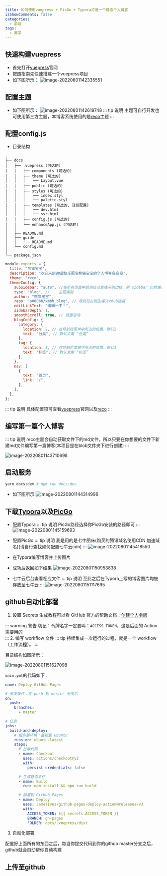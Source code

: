 ```yaml
---
title: 如何使用vuepress + PicGo + Typora打造一个静态个人博客
isShowComments: false
categories: 
  - 前端
tags: 
  - 教学
---
```


## 快速构建vuepress
- 首先打开[vuepress](https://www.vuepress.cn/ "vuepress")官网
- 按照指南先快速搭建一个vuepress项目
- 如下图所示：
![image-20220801142335551](http://img.p000bb.work/image-20220801142335551.png)

## 配置主题
- 如下图所示：
![image-20220801142619748](http://img.p000bb.work/image-20220801142619748.png)
::: tip 说明
主题可自行开发也可使用第三方主题，本博客系统使用的是[reco](https://vuepress-theme-reco.recoluan.com/ "reco")主题
:::

## 配置config.js
- 目录结构
```
.
├── docs
│   ├── .vuepress (可选的)
│   │   ├── components (可选的)
│   │   ├── theme (可选的)
│   │   │   └── Layout.vue
│   │   ├── public (可选的)
│   │   ├── styles (可选的)
│   │   │   ├── index.styl
│   │   │   └── palette.styl
│   │   ├── templates (可选的, 谨慎配置)
│   │   │   ├── dev.html
│   │   │   └── ssr.html
│   │   ├── config.js (可选的)
│   │   └── enhanceApp.js (可选的)
│   │ 
│   ├── README.md
│   ├── guide
│   │   └── README.md
│   └── config.md
│ 
└── package.json
```
```js
module.exports = {
  title: "熊猫宝宝",
  description: "欢迎来到90后快乐肥宅熊猫宝宝的个人博客😄😄😄",
  theme: "reco",
  themeConfig: {
    subSidebar: "auto", //在所有页面中启用自动生成子侧边栏，原 sidebar 仍然兼容
    type: "blog", //	主题类别
    author: "熊猫宝宝",
    repo: "p000bb/xmbb_blog", // 导航栏右侧生成Github链接
    editLinkText: "编辑一下！",
    sidebarDepth: 1,
	smoothScroll: true, // 页面滚动
    blogConfig: {
      category: {
        location: 2, // 在导航栏菜单中所占的位置，默认2
        text: "分类", // 默认文案 “分类”
      },
      tag: {
        location: 3, // 在导航栏菜单中所占的位置，默认3
        text: "标签", // 默认文案 “标签”
      },
    },
    nav: [
      {
        text: "首页",
        link: "/",
      },
    ],
  },
};
```
::: tip 说明
具体配置项可查看[vuepress](https://www.vuepress.cn/config/ "vuepress")官网以及[reco](https://vuepress-theme-reco.recoluan.com/views/1.x/blog.html "reco")
:::

## 编写第一篇个人博客

::: tip 说明
reco主题会自动获取文件下的md文件，所以只要在你想要的文件下新建md文件编写第一篇博客(本项目是在blob文件夹下进行创建)
:::

![image-20220801143710698](http://img.p000bb.work/image-20220801143710698.png)

## 启动服务

```sh
yarn docs:dev # npm run docs:dev
```

- 如下图所示
![image-20220801144314996](http://img.p000bb.work/image-20220801144314996.png)

## 下载[Typora](https://typoraio.cn/ "Typora")以及[PicGo](https://github.com/Molunerfinn/PicGo/releases/tag/v2.3.0 "PicGo")

- 配置Typora
::: tip 说明
PicGo路径选择你PicGo安装的路径即可
:::
![image-20220801145159693](http://img.p000bb.work/image-20220801145159693.png)

- 配置PicGo
::: tip 说明
我是用的是七牛图床(购买的腾讯域名使用CDN 加速域名)(请自行查找如何配置七牛云cdn)
:::
![image-20220801145418550](http://img.p000bb.work/image-20220801145418550.png)

- 在Typora编写博客并上传图片
- 成功后返回如下结果
![image-20220801150953838](http://img.p000bb.work/image-20220801150953838.png)
- 七牛云后台查看相应文件
::: tip 说明
至此之后在Typora上写的博客图片均被存放至七牛云
:::
  ![image-20220801151117695](http://img.p000bb.work/image-20220801151117695.png)

## github自动化部署

1. 设置 Secrets
生成教程可以看 GitHub 官方的帮助文档：[创建个人令牌](https://docs.github.com/cn/free-pro-team@latest/github/authenticating-to-github/creating-a-personal-access-token "创建个人令牌")

::: warning 警告
切记：令牌名字一定要叫：`ACCESS_TOKEN`，这是后面的 Action 需要用的
<br>
:::
2. 编写 workflow 文件
::: tip 
持续集成一次运行的过程，就是一个 workflow（工作流程）。
:::
<p>目录结构如图所示：</p>

![image-20220801151627098](http://img.p000bb.work/image-20220801151627098.png)

`main.yml`的代码如下：
``` yml
name: Deploy GitHub Pages

# 触发条件：在 push 到 master 分支后
on:
  push:
    branches:
      - master

# 任务
jobs:
  build-and-deploy:
    # 服务器环境：最新版 Ubuntu
    runs-on: ubuntu-latest
    steps:
      # 拉取代码
      - name: Checkout
        uses: actions/checkout@v2
        with:
          persist-credentials: false

      # 生成静态文件
      - name: Build
        run: npm install && npm run build

      # 部署到 GitHub Pages
      - name: Deploy
        uses: JamesIves/github-pages-deploy-action@releases/v3
        with:
          ACCESS_TOKEN: ${{ secrets.ACCESS_TOKEN }}
          BRANCH: gh-pages
          FOLDER: docs/.vuepress/dist

```

3. 自动化部署

配置好上面所有的东西之后，每当你提交代码到你的github master分支之后，github就会自动帮你自动构建

## 上传至github









